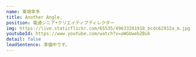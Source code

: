 ```yaml
---
name: 東畑幸多
title: Another Angle.
position: 電通シニア•クリエイティブディレクター
img: https://live.staticflickr.com/65535/49633281918_bcdc62932a_m.jpg
youtubeId: https://www.youtube.com/watch?v=aWGUwebZBuk
detail: false
leadSentence: 準備中です。
---
```


